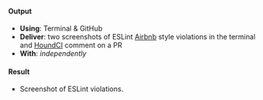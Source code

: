 #### Output
- **Using**: Terminal & GitHub
- **Deliver**: two screenshots of ESLint [Airbnb](https://github.com/airbnb/javascript)  style violations in the terminal and [HoundCI](https://houndci.com/) comment on a PR
- **With**: *independently*

#### Result
- Screenshot of ESLint violations.
